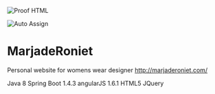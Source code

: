 ![Proof HTML](https://github.com/conorheffron/marjaderoniet/actions/workflows/proof-html.yml/badge.svg)

![Auto Assign](https://github.com/conorheffron/marjaderoniet/actions/workflows/auto-assign.yml/badge.svg)

# MarjadeRoniet
Personal website for womens wear designer http://marjaderoniet.com/

Java 8
Spring Boot 1.4.3
angularJS 1.6.1
HTML5
JQuery
